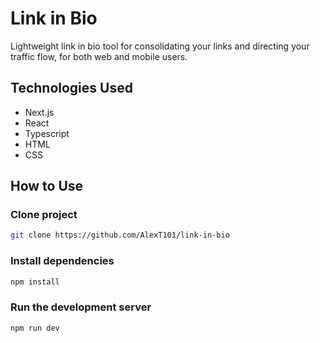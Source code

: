 # Link in Bio
Lightweight link in bio tool for consolidating your links and directing your traffic flow, for both web and mobile users.

## Technologies Used
- Next.js
- React
- Typescript
- HTML
- CSS

## How to Use

### Clone project

```bash
git clone https://github.com/AlexT101/link-in-bio
```

### Install dependencies

```bash
npm install
```

### Run the development server

```bash
npm run dev
```